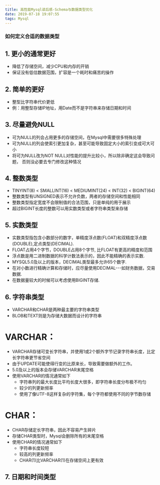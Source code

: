 ```yaml
---
title: 高性能Mysql读后感-Schema与数据类型优化
date: 2019-07-18 19:07:55
tags: Mysql
---
```


### 如何定义合适的数据类型

## 1. 更小的通常更好

- 降低了存储空间，减少CPU和内存的开销
- 保证没有低估数据范围，扩容是一个耗时和痛苦的操作

## 2. 简单的更好

- 整型比字符串代价更低
- 例：用整型存储IP地址，用Date而不是字符串来存储日期和时间

## 3. 尽量避免NULL

- 可为NULL的列会占用更多的存储空间，在Mysql中需要很多特殊处理
- 可为NULL的列会使索引更加复杂，甚至可能导致固定大小的索引变成可大可小
- 将可为NULL改为NOT NULL对性能的提升比较小，所以除非确定这会导致问题，
  否则没必要去专门修改这种情况

## 4. 整数类型

- TINYINT(8) < SMALLINT(16) < MEDIUMINT(24) < INT(32) < BIGINT(64)
- 整数类型有UNSIGNED表示不允许负数，两者的存储空间和性能相同
- 整数类型指定宽度不会限制值的合法范围，只是单纯的用于展示
- 超过BIGINT长度的整数可以用实数类型或者字符串类型来存储

## 5. 实数类型

- 实数类型指包含小数部分的数字，单精度浮点数(FLOAT)和双精度浮点数(DOUBLE),定点类型(DECIMAL).
- FLOAT占用4个字节，DOUBLE占用8个字节, 比FLOAT有更高的精度和范围
- 浮点数是用二进制数据的科学计数法表示的，因此不能精确的表示实数.
- MYSQL5.0及以上的版本，DECIMAL类型最多允许65个数字.
- 在对小数进行精确计算和存储时，应尽量使用DECIMAL---如财务数据，交易数据.
- 在数据量较大的时候可以考虑使用BIGINT存储.

## 6. 字符串类型

- VARCHAR和CHAR是两种最主要的字符串类型
- BLOB和TEXT则是为存储大数据而设计的字符串

# VARCHAR：
- VARCHAR存储可变长字符串，并使用1或2个额外字节记录字符串长度，比定长字符串更节省空间
- 由于UPDATE可能使得行变的比原来长，导致需要做额外的工作。
- 5.0及以上的版本会存储VARCHAR末尾空格
- 使用VARCHAR的情况通常如下
     + 字符串列的最大长度比平均长度大很多，即字符串长度分布极不均匀
     + 较少的列更新频率
     + 使用了像UTF-8这样复杂的字符集，每个字符都使用不同的字节数存储

# CHAR：
- CHAR存储定长字符串，因此不容易产生碎片
- 存储CHAR类型时，Mysql会删除所有的末尾空格
- 使用CHAR的情况通常如下
    + 字符串长度较短
    + 较高的列更新频率
    + CHAR(1)比VARCHAR(1)在存储空间上更有效

## 7. 日期和时间类型


